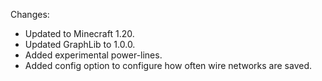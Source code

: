 Changes:

* Updated to Minecraft 1.20.
* Updated GraphLib to 1.0.0.
* Added experimental power-lines.
* Added config option to configure how often wire networks are saved.
